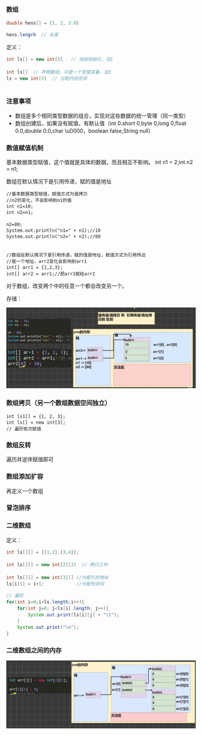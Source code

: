 ### 数组

```java
double hens[] = {1, 2, 3.0}
```

```java
hens.lengrh  // 长度
```

定义：

```java
int ls[] = new int[5]   // 动态初始化，法1

int ls[]  // 声明数组，只是一个空值变量，法2
ls = new int[5]  // 分配内存空间



```

### 注意事项

* 数组是多个相同类型数据的组合，实现对这些数据的统一管理（同一类型）
* 数组创建后，如果没有赋值，有默认值（int 0.short 0,byte 0,long 0,float 0.0,double 0.0,char \u0000，boolean false,String null）

### 数值赋值机制

基本数据类型赋值，这个值就是具体的数据，而且相互不影响。
int n1 = 2;int n2 = n1;

数组在默认情况下是引用传递，赋的值是地址

```
//基本数据类型赋值，赋值方式为值拷贝
//n2的变化，不会影响到n1的值
int n1=10;
int n2=n1;

n2=80;
System.out.println("n1=" + n1);//10
System.out.println("n2=" + n2);//80


//数组在默认情况下是引用传递，赋的值是地址，赋值方式为引用传达
//是一个地址，arr2变化会影响到arr1
int[] arr1 = {1,2,3};
int[] arr2 = arr1;//把arr1赋给arr2

```

对于数组，改变两个中的任意一个都会改变另一个。

存储：

![1691336922791](image/chapter_05/1691336922791.png)

### 数组拷贝（另一个数组数据空间独立）

```
int ls1[] = {1, 2, 3};
int ls[] = new int[3];
// 遍历依次赋值
```

### 数组反转

遍历并逆序赋值即可

### 数组添加扩容

再定义一个数组

### 冒泡排序

### 二维数组

定义：

```java
int ls[][] = {{1,2},{3,4}};

int ls[][] = new int[2][3]  // 两行三列

int ls[][] = new int[3][] //分配行的地址
ls[i][] = i+1;            //分配列空间


```

```java
// 遍历
for(int i=0;i<ls.length;i++){
    for(int j=0; j<ls[i].length; j++){
        System.out.print(ls[i][j] + "\t");
    }
    System.out.print("\n");
}
```

### 二维数组之间的内存

 ![1691479673816](image/chapter_05/1691479673816.png)
